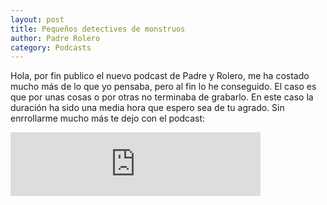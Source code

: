 ```yaml
---                                                                             
layout: post                                                                    
title: Pequeños detectives de monstruos                                                  
author: Padre Rolero                                                            
category: Podcasts                                                              
---
```

Hola, por fin publico el nuevo podcast de Padre y Rolero, me ha costado mucho más de lo que yo pensaba, pero al fin lo he conseguido. El caso es que por unas cosas o por otras no
terminaba de grabarlo. En este caso la duración ha sido una media hora que espero sea de tu agrado. Sin enrrollarme mucho más te dejo con el podcast:

<iframe src="https://anchor.fm/padreyrolero/embed/episodes/Pequeos-detectives-de-monstruos-e31k0t" height="102px" width="400px" frameborder="0" scrolling="no"></iframe>
